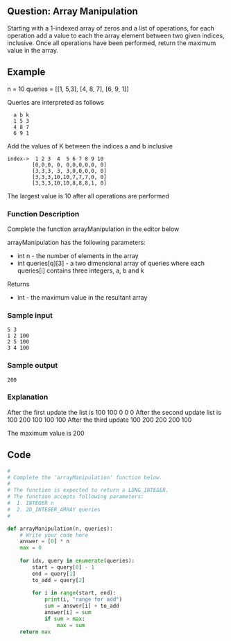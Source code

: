 
## Question: Array Manipulation

Starting with a 1-indexed array of zeros and a list of operations, for each operation add a value to each the array element between two given indices, inclusive. Once all operations have been performed, return the maximum value in the array.


Example
-------
n = 10
queries = [[1, 5,3], [4, 8, 7], [6, 9, 1]]

Queries are interpreted as follows
```
  a b k
  1 5 3
  4 8 7
  6 9 1
```

Add the values of K between the indices a and b inclusive
```
index->	 1 2 3  4  5 6 7 8 9 10
        [0,0,0, 0, 0,0,0,0,0, 0]
        [3,3,3, 3, 3,0,0,0,0, 0]
        [3,3,3,10,10,7,7,7,0, 0]
        [3,3,3,10,10,8,8,8,1, 0]
```
The largest value is 10 after all operations are performed

### Function Description
Complete the function arrayManipulation in the editor below

arrayManipulation has the following parameters:
- int n - the number of elements in the array
- int queries[q][3] - a two dimensional array of queries where each queries[i] contains three integers, a, b and k

Returns
- int - the maximum value in the resultant array

### Sample input
```
5 3
1 2 100
2 5 100
3 4 100
```

### Sample output
```
200
```

### Explanation
After the first update the list is 100 100 0 0 0
After the second update list is 100 200 100 100 100
After the third update 100 200 200 200 100

The maximum value is 200


## Code
```py
#
# Complete the 'arrayManipulation' function below.
#
# The function is expected to return a LONG_INTEGER.
# The function accepts following parameters:
#  1. INTEGER n
#  2. 2D_INTEGER_ARRAY queries
#

def arrayManipulation(n, queries):
    # Write your code here
    answer = [0] * n
    max = 0
    
    for idx, query in enumerate(queries):
        start = query[0] - 1
        end = query[1]
        to_add = query[2]
        
        for i in range(start, end):
            print(i, "range for add")
            sum = answer[i] + to_add
            answer[i] = sum
            if sum > max:
                max = sum
    return max
```
